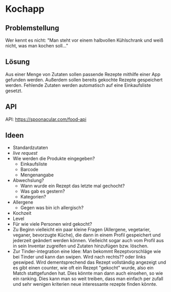 # Kochapp

## Problemstellung
Wer kennt es nicht: "Man steht vor einem halbvollen Kühlschrank und weiß nicht, was man kochen soll..."

## Lösung
Aus einer Menge von Zutaten sollen passende Rezepte mithilfe einer App gefunden werden.
Außerdem sollen bereits gekochte Rezepte gespeichert werden.
Fehlende Zutaten werden automatisch auf eine Einkaufsliste gesetzt.

## API
API: https://spoonacular.com/food-api

## Ideen
- Standardzutaten
- *live request*
- Wie werden die Produkte eingegeben?
    - Einkaufsliste
    - Barcode
    - Mengenangabe
- Abwechslung?
    - Wann wurde ein Rezept das letzte mal gechocht?
    - Was gab es gestern?
    - Kategorien?
- Allergene
    - Gegen was bin ich allergisch?
- Kochzeit
- Level
- Für wie viele Personen wird gekocht?
- Zu Beginn vielleicht ein paar kleine Fragen (Allergene, vegetarier, veganer, bevorzugte Küche), die dann in einem Profil gespeichert und jederzeit geändert werden können. Vielleicht sogar auch vom Profil aus in sein Inventar zugreifen und Zutaten hinzufügen bzw. löschen.
- Zur Tinder-integration eine Idee: Man bekommt Rezeptvorschläge wie bei Tinder und kann dan swipen. Wird nach rechts?? oder links geswiped. Wird dementsprechend das Rezept vollständig angezeigt und es gibt einen counter, wie oft ein Rezept "gekocht" wurde, also ein Match stattgefunden hat. Dies könnte man dann auch einsehen, so wie ein ranking. Dies kann man so weit treiben, dass man einfach per zufall und sehr wenigen kriterien neue interessante rezepte finden könnte.
